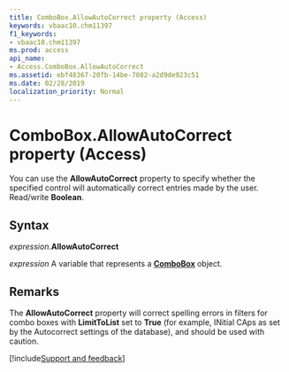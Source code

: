 ```yaml
---
title: ComboBox.AllowAutoCorrect property (Access)
keywords: vbaac10.chm11397
f1_keywords:
- vbaac10.chm11397
ms.prod: access
api_name:
- Access.ComboBox.AllowAutoCorrect
ms.assetid: ebf48367-20fb-14be-7082-a2d9de923c51
ms.date: 02/28/2019
localization_priority: Normal
---
```



# ComboBox.AllowAutoCorrect property (Access)

You can use the **AllowAutoCorrect** property to specify whether the specified control will automatically correct entries made by the user. Read/write **Boolean**.


## Syntax

_expression_.**AllowAutoCorrect**

_expression_ A variable that represents a **[ComboBox](Access.ComboBox.md)** object.


## Remarks

The **AllowAutoCorrect** property will correct spelling errors in filters for combo boxes with **LimitToList** set to **True** (for example, INitial CAps as set by the Autocorrect settings of the database), and should be used with caution.




[!include[Support and feedback](~/includes/feedback-boilerplate.md)]